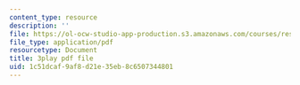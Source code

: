 ```yaml
---
content_type: resource
description: ''
file: https://ol-ocw-studio-app-production.s3.amazonaws.com/courses/res-6-012-introduction-to-probability-spring-2018/1c51dcaf9af8d21e35eb8c6507344801_yJsO5955ZE.pdf
file_type: application/pdf
resourcetype: Document
title: 3play pdf file
uid: 1c51dcaf-9af8-d21e-35eb-8c6507344801
---
```

